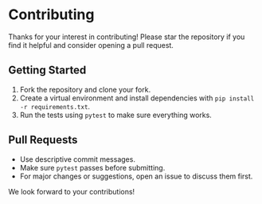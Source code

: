 # Contributing

Thanks for your interest in contributing! Please star the repository if you find it helpful and consider opening a pull request.

## Getting Started

1. Fork the repository and clone your fork.
2. Create a virtual environment and install dependencies with `pip install -r requirements.txt`.
3. Run the tests using `pytest` to make sure everything works.

## Pull Requests

- Use descriptive commit messages.
- Make sure `pytest` passes before submitting.
- For major changes or suggestions, open an issue to discuss them first.

We look forward to your contributions!
